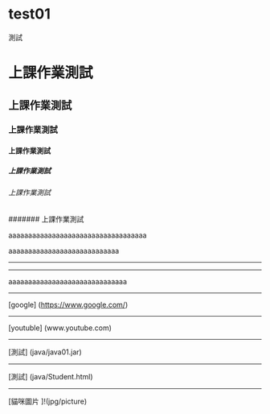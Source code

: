 # test01
測試


# 上課作業測試
## 上課作業測試
### 上課作業測試
#### 上課作業測試
##### 上課作業測試
###### 上課作業測試
####### 上課作業測試

aaaaaaaaaaaaaaaaaaaaaaaaaaaaaaaaaaa<br>


aaaaaaaaaaaaaaaaaaaaaaaaaaaa<hr>
<hr>

aaaaaaaaaaaaaaaaaaaaaaaaaaaaaa<br>

<hr>

[google] (https://www.google.com/)
<hr>
[youtuble] (www.youtube.com)
<hr>
[測試] (java/java01.jar)
<hr>
[測試]  (java/Student.html)
<hr>
[貓咪圖片 ]!(jpg/picture)

